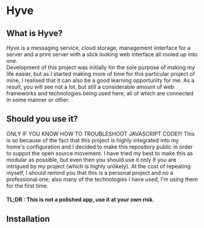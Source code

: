 # Hyve
## What is Hyve?
Hyve is a messaging service, cloud storage, management iinterface for a server and a print server with a slick looking web interface all rooled up into one.  
Development of this project was initially for the sole purpose of making my life easier, but as I started making more of time for this particular project of mine, I realised that it can also be a good learning opportunity for me. As a result, you will see not a lot, but still a considerable amount of web frameworks and technologies being used here, all of which are connected in some manner or other.

## Should you use it?
ONLY IF YOU KNOW HOW TO TROUBLESHOOT JAVASCRIPT CODE!!! 
This is so because of the fact that this project is highly integrated into my home's configuration and I decided to make this repository public in order to suppot the open source movement. I have tried my best to make this as modular as possible, but even then you should use it only if you are intrigued by my project (which is highly unlikely). 
At the cost of repeating myself, I should remind you that this is a personal project and no a professional one; also many of the technologies I have used, I'm using them for the first time. 
#### TL;DR : This is not a polished app, use it at your own risk.

## Installation